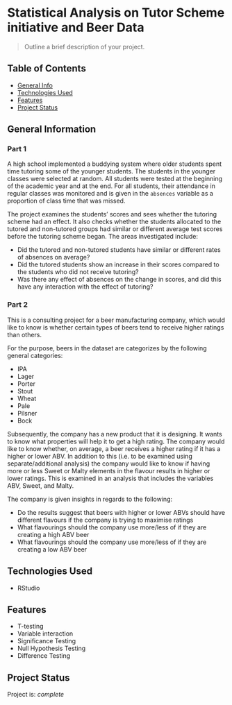 # Statistical Analysis on Tutor Scheme initiative and Beer Data
> Outline a brief description of your project.

## Table of Contents
* [General Info](#general-information)
* [Technologies Used](#technologies-used)
* [Features](#features)
* [Project Status](#project-status)


## General Information
### Part 1
A high school implemented a buddying system where older students spent time tutoring some of the younger students. The students in the younger classes were selected at random. All students were tested at the beginning of the academic year and at the end. For all students, their attendance in regular classes was monitored and is given in the `absences` variable as a proportion of class time that was missed.

The project examines the students’ scores and sees whether the tutoring scheme had an effect. It also checks whether the students allocated to the tutored and non-tutored groups had similar or different average test scores before the tutoring scheme began. The areas investigated include:
- Did the tutored and non-tutored students have similar or different rates of absences on average?
- Did the tutored students show an increase in their scores compared to the students who did not receive tutoring?
- Was there any effect of absences on the change in scores, and did this have any interaction with the effect of tutoring?

### Part 2
This is a consulting project for a beer manufacturing company, which would like to know is whether certain types of beers tend to receive higher ratings than others.

For the purpose, beers in the dataset are categorizes by the following general categories:
- IPA 
- Lager 
- Porter 
- Stout 
- Wheat 
- Pale 
- Pilsner 
- Bock

Subsequently, the company has a new product that it is designing. It wants to know what properties will help it to get a high rating.
The company would like to know whether, on average, a beer receives a higher rating if it has a higher or lower ABV. In addition to this (i.e. to be examined using separate/additional analysis) the company would like to know if having more or less Sweet or Malty elements in the flavour results in higher or lower ratings. This is examined in an analysis that includes the variables ABV, Sweet, and Malty.

The company is given insights in regards to the following:
- Do the results suggest that beers with higher or lower ABVs should have different flavours if the company is trying to maximise ratings
- What flavourings should the company use more/less of if they are creating a high ABV beer
- What flavourings should the company use more/less of if they are creating a low ABV beer

## Technologies Used
- RStudio

## Features
- T-testing
- Variable interaction
- Significance Testing
- Null Hypothesis Testing
- Difference Testing

## Project Status
Project is: _complete_

